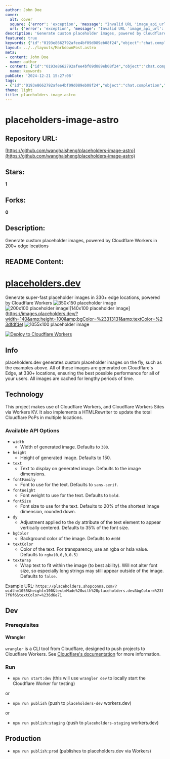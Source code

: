 ```yaml
---
author: John Doe
cover:
  alt: cover
  square: {'error': 'exception', 'message': "Invalid URL 'image_api_url': No scheme supplied. Perhaps you meant https://image_api_url?"}
  url: {'error': 'exception', 'message': "Invalid URL 'image_api_url': No scheme supplied. Perhaps you meant https://image_api_url?"}
description: 'Generate custom placeholder images, powered by Cloudflare Workers in 200+ edge locations'
featured: true
keywords: {"id":"0193e8662792afee4bf09d089eb08f24","object":"chat.completion","created":1734770829,"model":"Qwen/Qwen2.5-7B-Instruct","choices":[{"index":0,"message":{"role":"assistant","content":"### Keywords and Tags:\n1. placeholder images\n2. Cloudflare Workers\n3. custom placeholder images\n4. edge locations\n5. Cloudflare PoPs\n6. image generation\n7. HTMLRewriter\n8. API options\n9. image caching\n10. deployment to Cloudflare Workers\n11. npm run commands\n12. wrangler CLI tool\n13. workers.dev\n14. placeholders.dev\n15. image customization\n16. responsive images\n17. transparency in images\n18. font styling in images"},"finish_reason":"stop"}],"usage":{"prompt_tokens":901,"completion_tokens":117,"total_tokens":1018},"system_fingerprint":""}
layout: ../../layouts/MarkdownPost.astro
meta:
- content: John Doe
  name: author
- content: {"id":"0193e8662792afee4bf09d089eb08f24","object":"chat.completion","created":1734770829,"model":"Qwen/Qwen2.5-7B-Instruct","choices":[{"index":0,"message":{"role":"assistant","content":"### Keywords and Tags:\n1. placeholder images\n2. Cloudflare Workers\n3. custom placeholder images\n4. edge locations\n5. Cloudflare PoPs\n6. image generation\n7. HTMLRewriter\n8. API options\n9. image caching\n10. deployment to Cloudflare Workers\n11. npm run commands\n12. wrangler CLI tool\n13. workers.dev\n14. placeholders.dev\n15. image customization\n16. responsive images\n17. transparency in images\n18. font styling in images"},"finish_reason":"stop"}],"usage":{"prompt_tokens":901,"completion_tokens":117,"total_tokens":1018},"system_fingerprint":""}
  name: keywords
pubDate: '2024-12-21 15:27:08'
tags:
- {"id":"0193e8662792afee4bf09d089eb08f24","object":"chat.completion","created":1734770829,"model":"Qwen/Qwen2.5-7B-Instruct","choices":[{"index":0,"message":{"role":"assistant","content":"### Keywords and Tags:\n1. placeholder images\n2. Cloudflare Workers\n3. custom placeholder images\n4. edge locations\n5. Cloudflare PoPs\n6. image generation\n7. HTMLRewriter\n8. API options\n9. image caching\n10. deployment to Cloudflare Workers\n11. npm run commands\n12. wrangler CLI tool\n13. workers.dev\n14. placeholders.dev\n15. image customization\n16. responsive images\n17. transparency in images\n18. font styling in images"},"finish_reason":"stop"}],"usage":{"prompt_tokens":901,"completion_tokens":117,"total_tokens":1018},"system_fingerprint":""}
theme: light
title: placeholders-image-astro
---
```


# placeholders-image-astro

## Repository URL: 
[https://github.com/wanghaisheng/placeholders-image-astro](https://github.com/wanghaisheng/placeholders-image-astro)

## Stars: 
**1**

## Forks: 
**0**

## Description: 
Generate custom placeholder images, powered by Cloudflare Workers in 200+ edge locations

## README Content: 
# [placeholders.dev](https://placeholders.dev)
Generate super-fast placeholder images in 330+ edge locations, powered by Cloudflare Workers
![350x150 placeholder image](https://images.placeholders.dev/?width=350&amp;height=100)![200x100 placeholder image](https://images.placeholders.dev/?width=200&amp;height=100&amp;bgColor=%23000&amp;textColor=rgba(255,255,255,0.5))![140x100 placeholder image](https://images.placeholders.dev/?width=140&amp;height=100&amp;bgColor=%23313131&amp;textColor=%23dfdfde)
![1055x100 placeholder image](https://images.placeholders.dev/?width=1055&amp;height=100&amp;text=Hello%20World&amp;bgColor=%23434343&amp;textColor=%23dfdfde)

[![Deploy to Cloudflare Workers](https://deploy.workers.cloudflare.com/button)](https://deploy.workers.cloudflare.com/?url=https://github.com/Cherry/placeholders.dev)

## Info

placeholders.dev generates custom placeholder images on the fly, such as the examples above. All of these images are generated on Cloudflare's Edge, at 330+ locations, ensuring the best possible performance for all of your users. All images are cached for lengthy periods of time.

## Technology

This project makes use of Cloudflare Workers, and Cloudflare Workers Sites via Workers KV. It also implements a HTMLRewriter to update the total Cloudflare PoPs in multiple locations.

### Available API Options

- `width`
	- Width of generated image. Defaults to `300`.
- `height`
	- Height of generated image. Defaults to 150.
- `text`
	- Text to display on generated image. Defaults to the image dimensions.
- `fontFamily`
	- Font to use for the text. Defaults to `sans-serif`.
- `fontWeight`
	- Font weight to use for the text. Defaults to `bold`.
- `fontSize`
	- Font size to use for the text. Defaults to 20% of the shortest image dimension, rounded down.
- `dy`
	- Adjustment applied to the dy attribute of the text element to appear vertically centered. Defaults to 35% of the font size.
- `bgColor`
	- Background color of the image. Defaults to `#ddd`
- `textColor`
	- Color of the text. For transparency, use an rgba or hsla value. Defaults to `rgba(0,0,0,0.5)`
- `textWrap`
	- Wrap text to fit within the image (to best ability). Will not alter font size, so especially long strings may still appear outside of the image. Defaults to `false`.

Example URL: `https://placeholders.shopconna.com/?width=1055&height=100&text=Made%20with%20placeholders.dev&bgColor=%23f7f6f6&textColor=%236d6e71`
## Dev

### Prerequisites

#### Wrangler
`wrangler` is a CLI tool from Cloudflare, designed to push projects to Cloudflare Workers. See [Cloudflare's documentation](https://developers.cloudflare.com/workers/wrangler/install-and-update/) for more information.

### Run

- `npm run start:dev` (this will use `wrangler dev` to locally start the Cloudflare Worker for testing)

or

- `npm run publish` (push to `placeholders-dev` workers.dev)

or

- `npm run publish:staging` (push to `placeholders-staging` workers.dev)

## Production

- `npm run publish:prod` (publishes to placeholders.dev via Workers)

